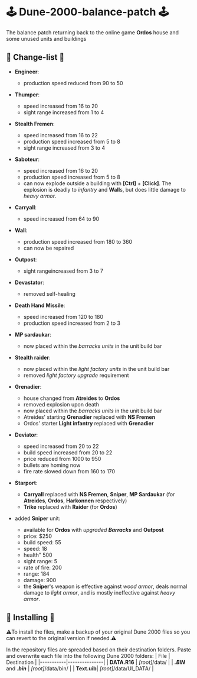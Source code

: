 # :joystick: Dune-2000-balance-patch :joystick:
The balance patch returning back to the online game **Ordos** house and some unused units and buildings

## :receipt: Change-list :receipt:

- **Engineer**:
   - production speed reduced from 90 to 50

- **Thumper**:
   - speed increased from 16 to 20
   - sight range increased from 1 to 4

- **Stealth Fremen**:
  - speed increased from 16 to 22
  - production speed increased from 5 to 8
  - sight range increased from 3 to 4

- **Saboteur**:
  - speed increased from 16 to 20
  - production speed increased from 5 to 8
  - can now explode outside a building with **[Ctrl]** + **[Click]**. The explosion is deadly to _infantry_ and **Wall**s, but does little damage to _heavy armor_.

- **Carryall**:
  - speed increased from 64 to 90

- **Wall**:
  - production speed increased from 180 to 360
  - can now be repaired

- **Outpost**:
  - sight rangeincreased from 3 to 7

- **Devastator**:
  - removed self-healing

- **Death Hand Missile**:
  - speed increased from 120 to 180
  - production speed increased from 2 to 3

- **MP sardaukar**:
  - now placed within the _barracks units_ in the unit build bar

- **Stealth raider**: 
  - now placed within the _light factory units_ in the unit build bar
  - removed _light factory upgrade_ requirement

- **Grenadier**:
  - house changed from **Atreides** to **Ordos**
  - removed explosion upon death
  - now placed within the _barracks units_ in the unit build bar
  - Atreides' starting **Grenadier** replaced with **NS Fremen**
  - Ordos' starter **Light infantry** replaced with **Grenadier**

- **Deviator**:
  - speed increased from 20 to 22
  - build speed increased from 20 to 22
  - price reduced from 1000 to 950
  - bullets are homing now
  - fire rate slowed down from 160 to 170

- **Starport**:
  - **Carryall** replaced with **NS Fremen**, **Sniper**, **MP Sardaukar** (for **Atreides**, **Ordos**, **Harkonnen** respectively)
  - **Trike** replaced with **Raider** (for **Ordos**)

- added **Sniper** unit:
   - available for **Ordos** with _upgraded **Barracks**_ and **Outpost**
   - price: $250
   - build speed: 55
   - speed: 18
   - health" 500
   - sight range: 5
   - rate of fire: 200
   - range: 184
   - damage: 900
   - the **Sniper**'s weapon is effective against _wood armor_, deals normal damage to _light armor_, and is mostly ineffective against _heavy armor_.

## :file_folder: Installing :file_folder:

:warning:To install the files, make a backup of your original Dune 2000 files so you can revert to the original version if needed.:warning:

In the repository files are spreaded based on their destination folders.
Paste and overwrite each file into the following Dune 2000 folders:
| File      | Destination   |
 |-----------|---------------|
 | **DATA.R16**     | _[root]_/data/  |
 | _**.BIN**_ and _**.bin**_   | _[root]_/data/bin/  |
 | **Text.uib**| _[root]_/data/UI_DATA/  |
